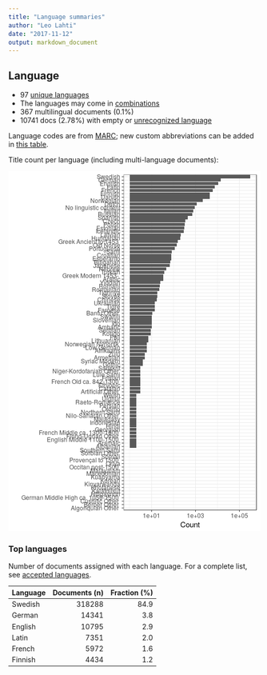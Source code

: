 ```yaml
---
title: "Language summaries"
author: "Leo Lahti"
date: "2017-11-12"
output: markdown_document
---
```


## Language

 * 97 [unique languages](output.tables/language_accepted.csv)
 * The languages may come in [combinations](output.tables/language_conversions.csv)
 * 367 multilingual documents (0.1%)  
 * 10741 docs (2.78%) with empty or [unrecognized language](output.tables/language_discarded.csv)

Language codes are from [MARC](http://www.loc.gov/marc/languages/language_code.html); new custom abbreviations can be added in [this table](https://github.com/rOpenGov/bibliographica/blob/master/inst/extdata/language_abbreviations.csv).

Title count per language (including multi-language documents):

![plot of chunk summarylang](figure/summarylang-1.png)


### Top languages

Number of documents assigned with each language. For a complete list,
see [accepted languages](output.tables/language_accepted.csv).


|Language | Documents (n)| Fraction (%)|
|:--------|-------------:|------------:|
|Swedish  |        318288|         84.9|
|German   |         14341|          3.8|
|English  |         10795|          2.9|
|Latin    |          7351|          2.0|
|French   |          5972|          1.6|
|Finnish  |          4434|          1.2|

